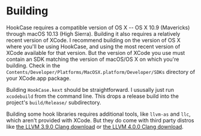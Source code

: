 # Building

HookCase requires a compatible version of OS X -- OS X 10.9
(Mavericks) through macOS 10.13 (High Sierra).  Building it also
requires a relatively recent version of XCode.  I recommend building
on the version of OS X where you'll be using HookCase, and using the
most recent version of XCode available for that version.  But the
version of XCode you use must contain an SDK matching the version of
macOS/OS X on which you're building.  Check in the
`Contents/Developer/Platforms/MacOSX.platform/Developer/SDKs`
directory of your XCode.app package.

Building `HookCase.kext` should be straightforward.  I ususally just
run `xcodebuild` from the command line.  This drops a release build
into the project's `build/Release/` subdirectory.

Building some hook libraries requires additional tools, like `llvm-as`
and `llc`, which aren't provided with XCode.  But they do come with
third party distros like
[the LLVM 3.9.0 Clang download](http://releases.llvm.org/3.9.0/clang+llvm-3.9.0-x86_64-apple-darwin.tar.xz) or
[the LLVM 4.0.0 Clang download](http://releases.llvm.org/4.0.0/clang+llvm-4.0.0-x86_64-apple-darwin.tar.xz).
